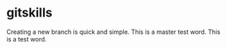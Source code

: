 # gitskills
Creating a new branch is quick and simple.
This is a master test word.
This is a test word.

